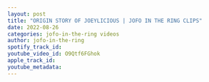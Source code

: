 ```yaml
---
layout: post
title: "ORIGIN STORY OF JOEYLICIOUS | JOFO IN THE RING CLIPS"
date: 2022-08-26
categories: jofo-in-the-ring videos
author: jofo-in-the-ring
spotify_track_id: 
youtube_video_id: O9Qtf6FGhok
apple_track_id: 
youtube_metadata: 
---
```

